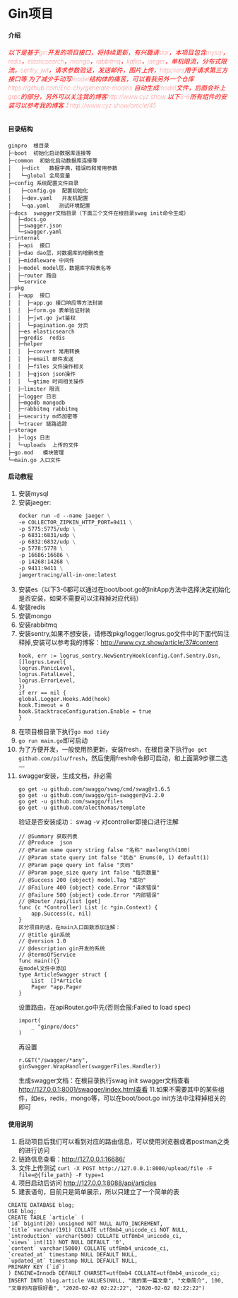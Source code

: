 # Gin项目

#### 介绍
<h6 style="color:red;font-weight:100;">以下是基于gin开发的项目接口，将持续更新，有兴趣请star，本项目包含mysql，redis，elasticsearch，mongo，rabbitmq，kafka，jaeger，单机限流，分布式限流，sentry, jwt，请求参数验证，发送邮件，图片上传，httpclient用于请求第三方接口等,为了减少手动写model结构体的痛苦，可以看我另外一个仓库https://github.com/Eric-chy/generate-models  自动生成model文件，后面会补上grpc的部分，另外可以关注我的博客http://www.cyz.show 以下3-6所有组件的安装可以参考我的博客：http://www.cyz.show/article/45</h6>

#### 目录结构
~~~
ginpro  根目录
├─boot  初始化启动数据库连接等
├─common  初始化启动数据库连接等
│   ├─dict   数据字典，错误码和常用参数
│   └─global 全局变量    
├─config 系统配置文件目录
│   ├─config.go  配置初始化
│   ├─dev.yaml   开发机配置
│   └─qa.yaml   测试环境配置    
├─docs  swagger文档目录（下面三个文件在根目录swag init命令生成）
│  ├─docs.go            
│  ├─swagger.json            
│  └─swagger.yaml
├─internal  
│  ├─api  接口                    
│  ├─dao dao层，对数据库的增删改查            
│  ├─middleware 中间件            
│  ├─model model层，数据库字段表名等            
│  ├─router 路由            
│  └─service 
├─pkg  
│  ├─app  接口     
│  │  ├─app.go 接口响应等方法封装        
│  │  ├─form.go 表单验证封装            
│  │  ├─jwt.go jwt鉴权            
│  │  └─pagination.go 分页  
│  ├─es elasticsearch     
│  ├─gredis  redis    
│  ├─helper
│  │  ├─convert 常用转换        
│  │  ├─email 邮件发送            
│  │  ├─files 文件操作相关            
│  │  ├─gjson json操作            
│  │  └─gtime 时间相关操作  
│  ├─limiter 限流            
│  ├─logger 日志                   
│  ├─mgodb mongodb                   
│  ├─rabbitmq rabbitmq                   
│  ├─security md5加密等                       
│  └─tracer 链路追踪
├─storage               
│  ├─logs 日志            
│  └─uploads  上传的文件 
├─go.mod   模块管理   
└─main.go 入口文件
~~~

#### 启动教程
1. 安装mysql
2. 安装jaeger:
   ```dockerfile
   docker run -d --name jaeger \
   -e COLLECTOR_ZIPKIN_HTTP_PORT=9411 \
   -p 5775:5775/udp \
   -p 6831:6831/udp \
   -p 6832:6832/udp \
   -p 5778:5778 \
   -p 16686:16686 \
   -p 14268:14268 \
   -p 9411:9411 \
   jaegertracing/all-in-one:latest
   ```
3.  安装es（以下3-6都可以通过在boot/boot.go的InitApp方法中选择决定初始化是否安装，如果不需要可以注释掉对应代码）
4.  安装redis
5.  安装mongo
6.  安装rabbitmq
7.  安装sentry,如果不想安装，请修改pkg/logger/logrus.go文件中的下面代码注释掉,安装可以参考我的博客：http://www.cyz.show/article/37#content
    ```golang
    hook, err := logrus_sentry.NewSentryHook(config.Conf.Sentry.Dsn, []logrus.Level{
    logrus.PanicLevel,
    logrus.FatalLevel,
    logrus.ErrorLevel,
    })
    if err == nil {
    global.Logger.Hooks.Add(hook)
    hook.Timeout = 0
    hook.StacktraceConfiguration.Enable = true
    }
    ```
7.  在项目根目录下执行```go mod tidy```
8.  ```go run main.go```即可启动
9.  为了方便开发，一般使用热更新，安装fresh，在根目录下执行```go get github.com/pilu/fresh```，然后使用fresh命令即可启动，和上面第9步骤二选一
10. swagger安装，生成文档，非必需
    ```
    go get -u github.com/swaggo/swag/cmd/swag@v1.6.5 
    go get -u github.com/swaggo/gin-swagger@v1.2.0
    go get -u github.com/swaggo/files
    go get -u github.com/alecthomas/template
    ```
    验证是否安装成功： swag -v
    对controller即接口进行注解
    ```
    // @Summary 获取列表
    // @Produce  json
    // @Param name query string false "名称" maxlength(100)
    // @Param state query int false "状态" Enums(0, 1) default(1)
    // @Param page query int false "页码"
    // @Param page_size query int false "每页数量"
    // @Success 200 {object} model.Tag "成功"
    // @Failure 400 {object} code.Error "请求错误"
    // @Failure 500 {object} code.Error "内部错误"
    // @Router /api/list [get]
    func (c *Controller) List (c *gin.Context) {
        app.Success(c, nil)
    }
    区分项目的话，在main入口函数添加注解：
    // @title gin系统
    // @version 1.0
    // @description gin开发的系统
    // @termsOfService 
    func main(){}
    在model文件中添加
    type ArticleSwagger struct {
        List  []*Article
        Pager *app.Pager
    }
    ```
    设置路由，在apiRouter.go中先(否则会报:Failed to load spec)
    ```
    import(
        _ "ginpro/docs"
    )
    ```
    再设置
    ```
    r.GET("/swagger/*any", ginSwagger.WrapHandler(swaggerFiles.Handler))
    ```
    生成swagger文档：在根目录执行swag init
    swagger文档查看 http://127.0.0.1:8001/swagger/index.html查看
    11.如果不需要其中的某些组件，如es，redis，mongo等，可以在boot/boot.go init方法中注释掉相关的即可
#### 使用说明

1.  启动项目后我们可以看到对应的路由信息，可以使用浏览器或者postman之类的进行访问
2.  链路信息查看：http://127.0.0.1:16686/
3.  文件上传测试 ```curl -X POST http://127.0.0.1:8000/upload/file -F file=@{file_path} -F type=1```
4. 项目启动后访问 http://127.0.0.1:8088/api/articles
5.  建表语句，目前只是简单展示，所以只建立了一个简单的表
```mysql
CREATE DATABASE blog;
USE blog;
CREATE TABLE `article` (
`id` bigint(20) unsigned NOT NULL AUTO_INCREMENT,
`title` varchar(191) COLLATE utf8mb4_unicode_ci NOT NULL,
`introduction` varchar(500) COLLATE utf8mb4_unicode_ci,
`views` int(11) NOT NULL DEFAULT '0',
`content` varchar(5000) COLLATE utf8mb4_unicode_ci,
`created_at` timestamp NULL DEFAULT NULL,
`updated_at` timestamp NULL DEFAULT NULL,
PRIMARY KEY (`id`)
) ENGINE=Innodb DEFAULT CHARSET=utf8mb4 COLLATE=utf8mb4_unicode_ci;
INSERT INTO blog.article VALUES(NULL, "我的第一篇文章", "文章简介", 100, "文章的内容很好看", "2020-02-02 02:22:22", "2020-02-02 02:22:22") 
```
